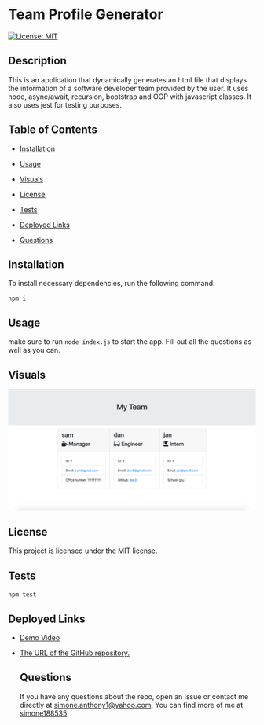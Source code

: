 # Team Profile Generator

  [![License: MIT](https://img.shields.io/badge/License-MIT-yellow.svg)](https://opensource.org/licenses/MIT)

  ## Description
  This is an application that dynamically generates an html file that displays the information of a software developer team provided by the user. It uses node, async/await, recursion, bootstrap and OOP with javascript classes. It also uses jest for testing purposes.

  ## Table of Contents

  * [Installation](#installation)

  * [Usage](#usage)

  * [Visuals](#visuals)

  * [License](#license)

  * [Tests](#tests)

  * [Deployed Links](#deployed-links)

  * [Questions](#questions)


  ## Installation

  To install necessary dependencies, run the following command:

  ```
  npm i
  ```

  ## Usage

  make sure to run ```node index.js``` to start the app. Fill out all the questions as well as you can.

## Visuals
  ![Team Profile Generator](./dist/assets/thumbnail.png)

  ## License

  This project is licensed under the MIT license.

  ## Tests

  ```
  npm test
  ```
## Deployed Links

* [Demo Video](https://watch.screencastify.com/v/DJFTDxQQUOyUYzwjEMFc)

* [The URL of the GitHub repository.](https://github.com/simone188535/Team-Profile-Generator)
  ## Questions

  If you have any questions about the repo, open
  an issue or contact me directly at simone.anthony1@yahoo.com. You
  can find more of me at [simone188535](https://github.com/simone188535)
